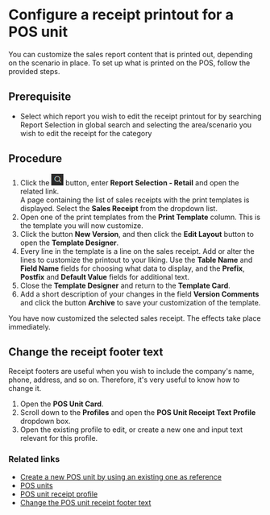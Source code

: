 # Configure a receipt printout for a POS unit

You can customize the sales report content that is printed out, depending on the scenario in place. To set up what is printed on the POS, follow the provided steps.

## Prerequisite

 - Select which report you wish to edit the receipt printout for by searching Report Selection in global search and selecting the area/scenario you wish to edit the receipt for the category

## Procedure

1. Click the ![Lightbulb that opens the Tell Me feature](../../../images/Icons/Lightbulb_icon.png "Tell Me what you want to do") button, enter **Report Selection - Retail** and open the related link.       
    A page containing the list of sales receipts with the print templates is displayed. Select the **Sales Receipt** from the dropdown list. 
2. Open one of the print templates from the **Print Template** column.
   This is the template you will now customize. 
3. Click the button **New Version**, and then click the **Edit Layout** button to open the **Template Designer**.
4. Every line in the template is a line on the sales receipt. Add or alter the lines to customize the printout to your liking.
 Use the **Table Name** and **Field Name** fields for choosing what data to display, and the **Prefix**, **Postfix** and **Default Value** fields for additional text.
5. Close the **Template Designer** and return to the **Template Card**. 
6. Add a short description of your changes in the field **Version Comments** and click the button **Archive** to save your customization of the template.

 You have now customized the selected sales receipt. The effects take place immediately.

## Change the receipt footer text

Receipt footers are useful when you wish to include the company's name, phone, address, and so on. Therefore, it's very useful to know how to change it.

1. Open the **POS Unit Card**. 
2. Scroll down to the **Profiles** and open the **POS Unit Receipt Text Profile** dropdown box.
3. Open the existing profile to edit, or create a new one and input text relevant for this profile.


### Related links

- [Create a new POS unit by using an existing one as reference](./createnew.md)
- [POS units](../explanation/POSUnit.md)
- [POS unit receipt profile](../explanation/POS_unit_Receipt_profile.md)
- [Change the POS unit receipt footer text](./POSUnitReceiptFooter.md)